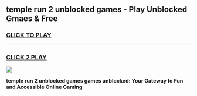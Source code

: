 
## temple run 2 unblocked games - Play Unblocked Gmaes & Free
<h3>
<a href="https://news.freeplayer.one?title=temple_run_2_unblocked_games&ref=23F">CLICK TO PLAY</a></h3>
<hr>

<h3>
<a href="https://news.freeplayer.one?title=temple_run_2_unblocked_games&ref=23F">CLICK 2 PLAY</a>
  
</h3>

<a href="https://news.freeplayer.one?title=temple_run_2_unblocked_games&ref=23F/"><img src="https://clearcache.store/games.png"></a>


**temple run 2 unblocked games games unblocked: Your Gateway to Fun and Accessible Online Gaming**

